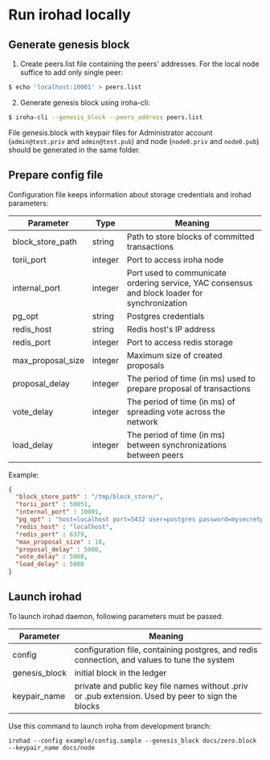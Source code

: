 # Run irohad locally

## Generate genesis block

1. Create peers.list file containing the peers' addresses. For the local node suffice to add only single peer:
```bash
$ echo 'localhost:10001' > peers.list
```

2. Generate genesis block using iroha-cli:
```bash
$ iroha-cli --genesis_block --peers_address peers.list
```
File genesis.block with keypair files for Administrator account (`admin@test.priv` and `admin@test.pub`) and node (`node0.priv` and `node0.pub`) should be generated in the same folder.

## Prepare config file

Configuration file keeps information about storage credentials and irohad parameters:

| Parameter         | Type    | Meaning                                                                                       |
|-------------------|---------|-----------------------------------------------------------------------------------------------|
| block_store_path  | string  | Path to store blocks of committed transactions                                                |
| torii_port        | integer | Port to access iroha node                                                                     |
| internal_port     | integer | Port used to communicate ordering service, YAC consensus and block loader for synchronization |
| pg_opt            | string  | Postgres credentials                                                                          |
| redis_host        | string  | Redis host's IP address                                                                       |
| redis_port        | integer | Port to access redis storage                                                                  |
| max_proposal_size | integer | Maximum size of created proposals                                                             |
| proposal_delay    | integer | The period of time (in ms) used to prepare proposal of transactions                           |
| vote_delay        | integer | The period of time (in ms) of spreading vote across the network                               |
| load_delay        | integer | The period of time (in ms) between synchronizations between peers                             |

Example:

```json
{
  "block_store_path" : "/tmp/block_store/",
  "torii_port" : 50051,
  "internal_port" : 10001,
  "pg_opt" : "host=localhost port=5432 user=postgres password=mysecretpassword",
  "redis_host" : "localhost",
  "redis_port" : 6379,
  "max_proposal_size" : 10,
  "proposal_delay" : 5000,
  "vote_delay" : 5000,
  "load_delay" : 5000
}

```

## Launch irohad

To launch irohad daemon, following parameters must be passed:

| Parameter     | Meaning                                                                                      |
|---------------|----------------------------------------------------------------------------------------------|
| config        | configuration file, containing postgres, and redis connection, and values to tune the system |
| genesis_block | initial block in the ledger                                                                  |
| keypair_name  | private and public key file names without .priv or .pub extension. Used by peer to sign the blocks                             |

Use this command to launch iroha from development branch:

```
irohad --config example/config.sample --genesis_block docs/zero.block --keypair_name docs/node
```